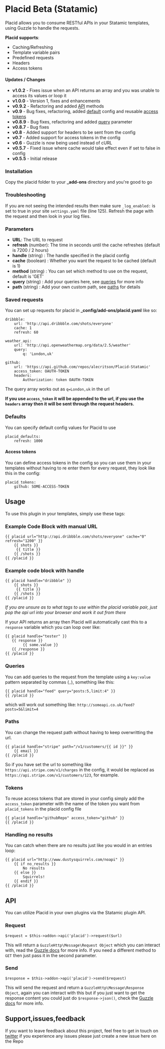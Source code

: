 # Placid Beta (Statamic)

Placid allows you to consume RESTful APIs in your Statamic templates, using Guzzle to handle the requests. 

**Placid supports**:
- Caching/Refreshing
- Template variable pairs
- Predefined requests
- Headers
- Access tokens
 
#### Updates / Changes
- **v1.0.2** - Fixes issue when an API returns an array and you was unable to access its values or loop it
- **v1.0.0** - Version 1, fixes and enhancements
- **v0.9.2** - Refactoring and added [API](#api) methods
- **v0.9** - Bug fixes, refactoring, added [default](#defaults) config and reusable [access tokens](#access_tokens)
- **v0.8.9** - Bug fixes, refactoring and added [query](#queries) parameter
- **v0.8.7** - Bug fixes
- **v0.8** - Added support for headers to be sent from the config
- **v0.7** - Added support for access tokens in the config
- **v0.6** - Guzzle is now being used instead of cURL
- **v0.5.7** - Fixed issue where cache would take effect even if set to false in config
- **v0.5.5** - Initial release


### Installation
Copy the placid folder to your **_add-ons** directory and you're good to go

### Troubleshooting
If you are not seeing the intended results then make sure `_log_enabled:` is set to true in your site `settings.yaml` file (line 125). Refresh the page with the request and then look in your log files.

### Parameters
- **URL**: The URL to request
- **refresh** (number): The time in seconds until the cache refreshes (default is 7200 / 2 hours)
- **handle** (string) : The handle specified in the placid config
- **cache** (boolean) : Whether you want the request to be cached (default is 1)
- **method** (string) : You can set which method to use on the request, default is 'GET' 
- **query** (string)  : Add your queries here, see [queries](#queries) for more info
- **path** (string) : Add your own custom path, see [paths](#paths) for details

### Saved requests
You can set up requests for placid in **_config/add-ons/placid.yaml** like so:

	dribbble:
		url: 'http://api.dribbble.com/shots/everyone'
		cache: 1
		refresh: 60

	weather_api:
		url: 'http://api.openweathermap.org/data/2.5/weather'
		query:
			q: 'London,uk'

	github:
		url: 'https://api.github.com/repos/alecritson/Placid-Statamic'
		access_token: OAUTH-TOKEN
		headers:
			Authorization: token OAUTH-TOKEN

The query array works out as `q=London,uk` in the url

**If you use `access_token` it will be appended to the url, if you use the `headers` array then it will be sent through the request headers.**

### Defaults
You can specify default config values for Placid to use

	placid_defaults:
		refresh: 1000
		
#### Access tokens
You can define access tokens in the config so you can use them in your templates without having to re enter them for every request, they look like this in the config:

	placid_tokens:
		github: SOME-ACCESS-TOKEN

## Usage

To use this plugin in your templates, simply use these tags:

### Example Code Block with manual URL
 
	{{ placid url="http://api.dribbble.com/shots/everyone" cache="0" refresh="1200" }}
		{{ shots }}
		 {{ title }}
		{{ /shots }}
	{{ /placid }}

### Example code block with handle
	{{ placid handle="dribbble" }}
		{{ shots }}
		 {{ title }}
		{{ /shots }}
	{{ /placid }}

*If you are unsure as to what tags to use within the placid variable pair, just pop the api url into your browser and work it out from there*

If your API returns an array then Placid will automatically cast this to a `response` variable which you can loop over like:

	{{ placid handle="tester" }}
	   {{ response }}
			{{ some.value }}
	   {{ /response }}
	{{ /placid }}

### Queries
You can add queries to the request from the template using a `key:value` pattern separated by commas (`,`),  something like this:

	{{ placid handle="feed" query="posts:5,limit:4" }}
	{{ /placid }}

which will work out something like: `http://someapi.co.uk/feed?posts=5&limit=4`

### Paths
You can change the request path without having to keep overwritting the url.

	{{ placid handle="stripe" path="/v1/customers/{{ id }}" }}
		{{ email }}
	{{ /placid }}

So if you have set the url to something like `https://api.stripe.com/v1/charges` in the config, it would be replaced as `https://api.stripe.com/v1/customers/123`, for example.

### Tokens
To reuse access tokens that are stored in your config simply add the `access_token` parameter with the name of the token you want from `placid_tokens` in the placid config file

	{{ placid handle="githubRepo" access_token="github" }}
	{{ /placid }}	

### Handling no results
You can catch when there are no results just like you would in an entries loop:

	{{ placid url="http://www.dustysquirrels.com/noapi" }}
		{{ if no_results }}
			No results
		{{ else }}
			Squirrels!
		{{ endif }}
	{{ /placid }}

## API
You can utilize Placid in your own plugins via the Statamic plugin API.

### Request 

	$request = $this->addon->api('placid')->request($url)
	
This will return a `GuzzleHttp\Message\Request Object` which you can interact with, read the [Guzzle docs](http://guzzle.readthedocs.org/en/latest/http-messages.html#requests) for more info. If you need a different method to `GET` then just pass it in the second parameter.

### Send  

	$response = $this->addon->api('placid')->send($request)
	
This will send the request and return a `GuzzleHttp\Message\Response Object`, again you can interact with this but if you just want to get the response content you could just do `$response->json()`, check the [Guzzle docs](http://guzzle.readthedocs.org/en/latest/http-messages.html#responses) for more info.

## Support,issues,feedback
If you want to leave feedback about this project, feel free to get in touch on [twitter](http://www.twitter.com/alecritson) if you experience any issues please just create a new issue here on the Repo

